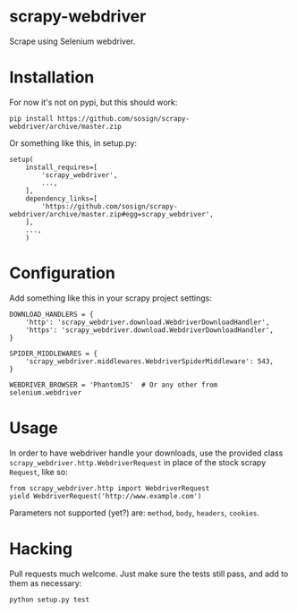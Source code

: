 scrapy-webdriver
================

Scrape using Selenium webdriver.

Installation
=============

For now it's not on pypi, but this should work:

    pip install https://github.com/sosign/scrapy-webdriver/archive/master.zip

Or something like this, in setup.py:

    setup(
        install_requires=[
            'scrapy_webdriver',
            ...,
        ],
        dependency_links=[
            'https://github.com/sosign/scrapy-webdriver/archive/master.zip#egg=scrapy_webdriver',
        ],
        ...,
        )

Configuration
=============

Add something like this in your scrapy project settings:

    DOWNLOAD_HANDLERS = {
        'http': 'scrapy_webdriver.download.WebdriverDownloadHandler',
        'https': 'scrapy_webdriver.download.WebdriverDownloadHandler',
    }

    SPIDER_MIDDLEWARES = {
        'scrapy_webdriver.middlewares.WebdriverSpiderMiddleware': 543,
    }

    WEBDRIVER_BROWSER = 'PhantomJS'  # Or any other from selenium.webdriver

Usage
=====

In order to have webdriver handle your downloads, use the provided
class `scrapy_webdriver.http.WebdriverRequest` in place of the stock scrapy
`Request`, like so:

    from scrapy_webdriver.http import WebdriverRequest
    yield WebdriverRequest('http://www.example.com')

Parameters not supported (yet?) are: `method`, `body`, `headers`, `cookies`.

Hacking
=======

Pull requests much welcome. Just make sure the tests still pass, and add to
them as necessary:

    python setup.py test

